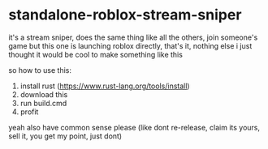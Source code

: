 # standalone-roblox-stream-sniper
it's a stream sniper, does the same thing like all the others, join someone's game
but this one is launching roblox directly, that's it, nothing else
i just thought it would be cool to make something like this

so how to use this:
  1. install rust (https://www.rust-lang.org/tools/install)
  2. download this
  3. run build.cmd
  4. profit
  
 yeah also have common sense please (like dont re-release, claim its yours, sell it, you get my point, just dont)
